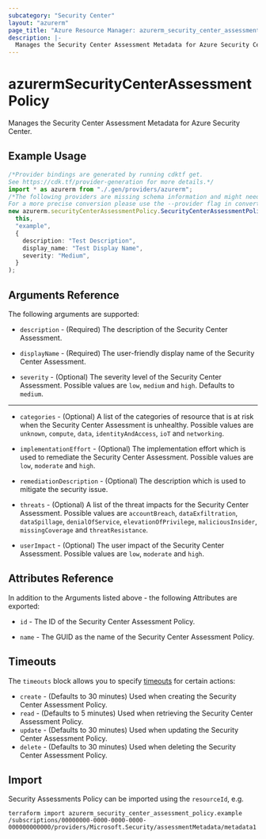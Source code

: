 ```yaml
---
subcategory: "Security Center"
layout: "azurerm"
page_title: "Azure Resource Manager: azurerm_security_center_assessment_policy"
description: |-
  Manages the Security Center Assessment Metadata for Azure Security Center.
---
```


# azurermSecurityCenterAssessmentPolicy

Manages the Security Center Assessment Metadata for Azure Security Center.

## Example Usage

```typescript
/*Provider bindings are generated by running cdktf get.
See https://cdk.tf/provider-generation for more details.*/
import * as azurerm from "./.gen/providers/azurerm";
/*The following providers are missing schema information and might need manual adjustments to synthesize correctly: azurerm.
For a more precise conversion please use the --provider flag in convert.*/
new azurerm.securityCenterAssessmentPolicy.SecurityCenterAssessmentPolicy(
  this,
  "example",
  {
    description: "Test Description",
    display_name: "Test Display Name",
    severity: "Medium",
  }
);

```

## Arguments Reference

The following arguments are supported:

*   `description` - (Required) The description of the Security Center Assessment.

*   `displayName` - (Required) The user-friendly display name of the Security Center Assessment.

*   `severity` - (Optional) The severity level of the Security Center Assessment. Possible values are `low`, `medium` and `high`. Defaults to `medium`.

***

*   `categories` - (Optional) A list of the categories of resource that is at risk when the Security Center Assessment is unhealthy. Possible values are `unknown`, `compute`, `data`, `identityAndAccess`, `ioT` and `networking`.

*   `implementationEffort` - (Optional) The implementation effort which is used to remediate the Security Center Assessment. Possible values are `low`, `moderate` and `high`.

*   `remediationDescription` - (Optional) The description which is used to mitigate the security issue.

*   `threats` - (Optional) A list of the threat impacts for the Security Center Assessment. Possible values are `accountBreach`, `dataExfiltration`, `dataSpillage`, `denialOfService`, `elevationOfPrivilege`, `maliciousInsider`, `missingCoverage` and `threatResistance`.

*   `userImpact` - (Optional) The user impact of the Security Center Assessment. Possible values are `low`, `moderate` and `high`.

## Attributes Reference

In addition to the Arguments listed above - the following Attributes are exported:

*   `id` - The ID of the Security Center Assessment Policy.

*   `name` - The GUID as the name of the Security Center Assessment Policy.

## Timeouts

The `timeouts` block allows you to specify [timeouts](https://www.terraform.io/language/resources/syntax#operation-timeouts) for certain actions:

* `create` - (Defaults to 30 minutes) Used when creating the Security Center Assessment Policy.
* `read` - (Defaults to 5 minutes) Used when retrieving the Security Center Assessment Policy.
* `update` - (Defaults to 30 minutes) Used when updating the Security Center Assessment Policy.
* `delete` - (Defaults to 30 minutes) Used when deleting the Security Center Assessment Policy.

## Import

Security Assessments Policy can be imported using the `resourceId`, e.g.

```console
terraform import azurerm_security_center_assessment_policy.example /subscriptions/00000000-0000-0000-0000-000000000000/providers/Microsoft.Security/assessmentMetadata/metadata1
```
